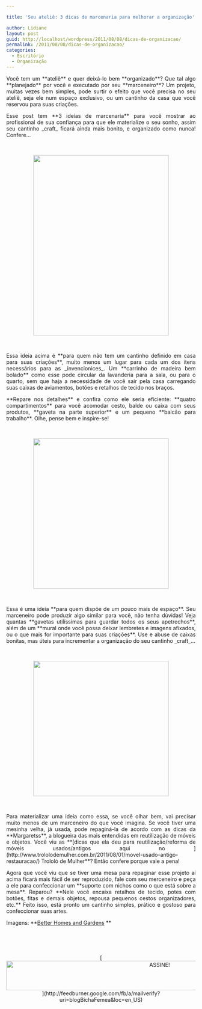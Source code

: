 ```yaml
---

title: 'Seu ateliê: 3 dicas de marcenaria para melhorar a organização'

author: Lidiane
layout: post
guid: http://localhost/wordpress/2011/08/08/dicas-de-organizacao/
permalink: /2011/08/08/dicas-de-organizacao/
categories:
  - Escritório
  - Organização
---
```

<p style="text-align: justify;">
  Você tem um **ateliê** e quer deixá-lo bem **organizado**? Que tal algo **planejado** por você e executado por seu **marceneiro**? Um projeto, muitas vezes bem simples, pode surtir o efeito que você precisa no seu ateliê, seja ele num espaço exclusivo, ou um cantinho da casa que você reservou para suas criações.
</p>

<p style="text-align: justify;" align="justify">
  Esse post tem **3 ideias de marcenaria** para você mostrar ao profissional de sua confiança para que ele materialize o seu sonho, assim seu cantinho _craft_ ficará ainda mais bonito, e organizado como nunca! Confere…
</p>

&nbsp;

<p align="center">
  <a href="http://www.trololodemulher.com.br/blog/wp-content/uploads/2011/08/atelie.jpg"><img class="alignnone size-full wp-image-6716" title="ateliê" src="http://www.trololodemulher.com.br/blog/wp-content/uploads/2011/08/atelie.jpg" alt="" width="360" height="480" /></a>
</p>

&nbsp;

<p align="justify">
  Essa ideia acima é **para quem não tem um cantinho definido em casa para suas criações**, muito menos um lugar para cada um dos itens necessários para as _invencionices_. Um **carrinho de madeira bem bolado** como esse pode circular da lavanderia para a sala, ou para o quarto, sem que haja a necessidade de você sair pela casa carregando suas caixas de aviamentos, botões e retalhos de tecido nos braços.
</p>

<p align="justify">
  **Repare nos detalhes** e confira como ele seria eficiente: **quatro compartimentos** para você acomodar cesto, balde ou caixa com seus produtos, **gaveta na parte superior** e um pequeno **balcão para trabalho**. Olhe, pense bem e inspire-se!
</p>

&nbsp;

<p align="center">
  <a href="http://www.trololodemulher.com.br/blog/wp-content/uploads/2011/08/atelie4.jpg"><img class="alignnone size-full wp-image-6717" title="ateliê[4]" src="http://www.trololodemulher.com.br/blog/wp-content/uploads/2011/08/atelie4.jpg" alt="" width="360" height="400" /></a>
</p>

&nbsp;

<p align="justify">
  Essa é uma ideia **para quem dispõe de um pouco mais de espaço**. Seu marceneiro pode produzir algo similar para você, não tenha dúvidas! Veja quantas **gavetas utilíssimas para guardar todos os seus apetrechos**, além de um **mural onde você possa deixar lembretes e imagens afixados, ou o que mais for importante para suas criações**. Use e abuse de caixas bonitas, mas úteis para incrementar a organização do seu cantinho _craft_…
</p>

&nbsp;

<p align="center">
  <a href="http://www.trololodemulher.com.br/blog/wp-content/uploads/2011/08/atelie7.jpg"><img class="alignnone size-full wp-image-6718" title="ateliê[7]" src="http://www.trololodemulher.com.br/blog/wp-content/uploads/2011/08/atelie7.jpg" alt="" width="360" height="360" /></a>
</p>

&nbsp;

<p align="justify">
  Para materializar uma ideia como essa, se você olhar bem, vai precisar muito menos de um marceneiro do que você imagina. Se você tiver uma mesinha velha, já usada, pode repaginá-la de acordo com as dicas da **Margaretss**, a blogueira das mais entendidas em reutilização de móveis e objetos. Você viu as **[dicas que ela deu para reutilização/reforma de móveis usados/antigos aqui no ](http://www.trololodemulher.com.br/2011/08/01/movel-usado-antigo-restauracao/) Trololó de Mulher**? Então confere porque vale a pena!
</p>

<p align="justify">
  Agora que você viu que se tiver uma mesa para repaginar esse projeto aí acima ficará mais fácil de ser reproduzido, fale com seu merceneiro e peça a ele para confeccionar um **suporte com nichos como o que está sobre a mesa**. Reparou? **Nele você encaixa retalhos de tecido, potes com botões, fitas e demais objetos, repousa pequenos cestos organizadores, etc.** Feito isso, está pronto um cantinho simples, prático e gostoso para confeccionar suas artes.
</p>

Imagens: **[Better Homes and Gardens](http://www.bhg.com/) **

&nbsp;

&nbsp;

<p align="center">
  [<img class="alignnone size-full wp-image-10439" src="http://www.trololodemulher.com.br/blog/wp-content/uploads/2014/09/ASSINE.png" alt="ASSINE!" width="800" height="78" />](http://feedburner.google.com/fb/a/mailverify?uri=blogBichaFemea&loc=en_US) 
</p>